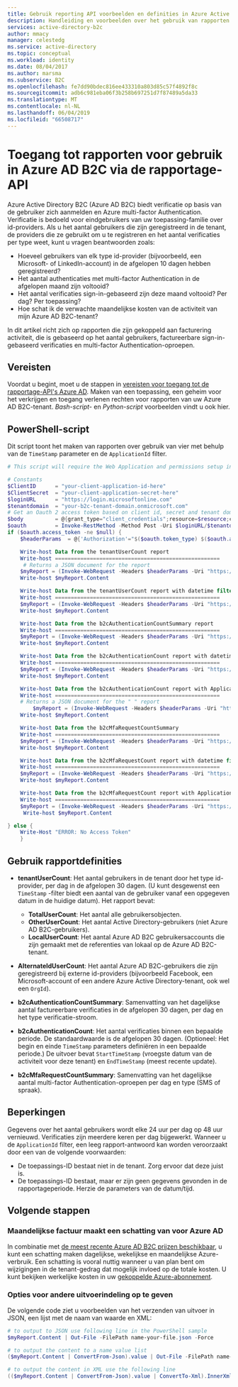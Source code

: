 ```yaml
---
title: Gebruik reporting API voorbeelden en definities in Azure Active Directory B2C | Microsoft Docs
description: Handleiding en voorbeelden over het gebruik van rapporten in Azure AD B2C-tenant gebruikers, verificaties en multi-factor Authentication-oproepen.
services: active-directory-b2c
author: mmacy
manager: celestedg
ms.service: active-directory
ms.topic: conceptual
ms.workload: identity
ms.date: 08/04/2017
ms.author: marsma
ms.subservice: B2C
ms.openlocfilehash: fe7dd90bdec816ee433310a803d85c57f4892f8c
ms.sourcegitcommit: adb6c981eba06f3b258b697251d7f87489a5da33
ms.translationtype: MT
ms.contentlocale: nl-NL
ms.lasthandoff: 06/04/2019
ms.locfileid: "66508717"
---
```

# <a name="accessing-usage-reports-in-azure-ad-b2c-via-the-reporting-api"></a>Toegang tot rapporten voor gebruik in Azure AD B2C via de rapportage-API

Azure Active Directory B2C (Azure AD B2C) biedt verificatie op basis van de gebruiker zich aanmelden en Azure multi-factor Authentication. Verificatie is bedoeld voor eindgebruikers van uw toepassing-familie over id-providers. Als u het aantal gebruikers die zijn geregistreerd in de tenant, de providers die ze gebruikt om u te registreren en het aantal verificaties per type weet, kunt u vragen beantwoorden zoals:
* Hoeveel gebruikers van elk type id-provider (bijvoorbeeld, een Microsoft- of LinkedIn-account) in de afgelopen 10 dagen hebben geregistreerd?
* Het aantal authenticaties met multi-factor Authentication in de afgelopen maand zijn voltooid?
* Het aantal verificaties sign-in-gebaseerd zijn deze maand voltooid? Per dag? Per toepassing?
* Hoe schat ik de verwachte maandelijkse kosten van de activiteit van mijn Azure AD B2C-tenant?

In dit artikel richt zich op rapporten die zijn gekoppeld aan facturering activiteit, die is gebaseerd op het aantal gebruikers, factureerbare sign-in-gebaseerd verificaties en multi-factor Authentication-oproepen.


## <a name="prerequisites"></a>Vereisten
Voordat u begint, moet u de stappen in [vereisten voor toegang tot de rapportage-API's Azure AD](https://azure.microsoft.com/documentation/articles/active-directory-reporting-api-getting-started/). Maken van een toepassing, een geheim voor het verkrijgen en toegang verlenen rechten voor rapporten van uw Azure AD B2C-tenant. *Bash-script-* en *Python-script* voorbeelden vindt u ook hier. 

## <a name="powershell-script"></a>PowerShell-script
Dit script toont het maken van rapporten over gebruik van vier met behulp van de `TimeStamp` parameter en de `ApplicationId` filter.

```powershell
# This script will require the Web Application and permissions setup in Azure Active Directory

# Constants
$ClientID      = "your-client-application-id-here"  
$ClientSecret  = "your-client-application-secret-here"
$loginURL      = "https://login.microsoftonline.com"
$tenantdomain  = "your-b2c-tenant-domain.onmicrosoft.com"  
# Get an Oauth 2 access token based on client id, secret and tenant domain
$body          = @{grant_type="client_credentials";resource=$resource;client_id=$ClientID;client_secret=$ClientSecret}
$oauth         = Invoke-RestMethod -Method Post -Uri $loginURL/$tenantdomain/oauth2/token?api-version=1.0 -Body $body
if ($oauth.access_token -ne $null) {
    $headerParams  = @{'Authorization'="$($oauth.token_type) $($oauth.access_token)"}

    Write-host Data from the tenantUserCount report
    Write-host ====================================================
     # Returns a JSON document for the report
    $myReport = (Invoke-WebRequest -Headers $headerParams -Uri "https://graph.windows.net/$tenantdomain/reports/tenantUserCount?api-version=beta")
    Write-host $myReport.Content

    Write-host Data from the tenantUserCount report with datetime filter
    Write-host ====================================================
    $myReport = (Invoke-WebRequest -Headers $headerParams -Uri "https://graph.windows.net/$tenantdomain/reports/tenantUserCount?%24filter=TimeStamp+gt+2016-10-15&api-version=beta")
    Write-host $myReport.Content

    Write-host Data from the b2cAuthenticationCountSummary report
    Write-host ====================================================
    $myReport = (Invoke-WebRequest -Headers $headerParams -Uri "https://graph.windows.net/$tenantdomain/reports/b2cAuthenticationCountSummary?api-version=beta")
    Write-host $myReport.Content

    Write-host Data from the b2cAuthenticationCount report with datetime filter
    Write-host ====================================================
    $myReport = (Invoke-WebRequest -Headers $headerParams -Uri "https://graph.windows.net/$tenantdomain/reports/b2cAuthenticationCount?%24filter=TimeStamp+gt+2016-09-20+and+TimeStamp+lt+2016-10-03&api-version=beta")
    Write-host $myReport.Content

    Write-host Data from the b2cAuthenticationCount report with ApplicationId filter
    Write-host ====================================================
    # Returns a JSON document for the " " report
        $myReport = (Invoke-WebRequest -Headers $headerParams -Uri "https://graph.windows.net/$tenantdomain/reports/b2cAuthenticationCount?%24filter=ApplicationId+eq+ada78934-a6da-4e69-b816-10de0d79db1d&api-version=beta")
    Write-host $myReport.Content

    Write-host Data from the b2cMfaRequestCountSummary
    Write-host ====================================================
    $myReport = (Invoke-WebRequest -Headers $headerParams -Uri "https://graph.windows.net/$tenantdomain/reports/b2cMfaRequestCountSummary?api-version=beta")
    Write-host $myReport.Content

    Write-host Data from the b2cMfaRequestCount report with datetime filter
    Write-host ====================================================
    $myReport = (Invoke-WebRequest -Headers $headerParams -Uri "https://graph.windows.net/$tenantdomain/reports/b2cMfaRequestCount?%24filter=TimeStamp+gt+2016-09-10+and+TimeStamp+lt+2016-10-04&api-version=beta")
    Write-host $myReport.Content

    Write-host Data from the b2cMfaRequestCount report with ApplicationId filter
    Write-host ====================================================
    $myReport = (Invoke-WebRequest -Headers $headerParams -Uri "https://graph.windows.net/$tenantdomain/reports/b2cMfaRequestCountSummary?%24filter=ApplicationId+eq+ada78934-a6da-4e69-b816-10de0d79db1d&api-version=beta")
     Write-host $myReport.Content

} else {
    Write-Host "ERROR: No Access Token"
    }
```


## <a name="usage-report-definitions"></a>Gebruik rapportdefinities
* **tenantUserCount**: Het aantal gebruikers in de tenant door het type id-provider, per dag in de afgelopen 30 dagen. (U kunt desgewenst een `TimeStamp` -filter biedt een aantal van de gebruiker vanaf een opgegeven datum in de huidige datum). Het rapport bevat:
  * **TotalUserCount**: Het aantal alle gebruikersobjecten.
  * **OtherUserCount**: Het aantal Active Directory-gebruikers (niet Azure AD B2C-gebruikers).
  * **LocalUserCount**: Het aantal Azure AD B2C gebruikersaccounts die zijn gemaakt met de referenties van lokaal op de Azure AD B2C-tenant.

* **AlternateIdUserCount**: Het aantal Azure AD B2C-gebruikers die zijn geregistreerd bij externe id-providers (bijvoorbeeld Facebook, een Microsoft-account of een andere Azure Active Directory-tenant, ook wel een `OrgId`).

* **b2cAuthenticationCountSummary**: Samenvatting van het dagelijkse aantal factureerbare verificaties in de afgelopen 30 dagen, per dag en het type verificatie-stroom.

* **b2cAuthenticationCount**: Het aantal verificaties binnen een bepaalde periode. De standaardwaarde is de afgelopen 30 dagen.  (Optioneel: Het begin en einde `TimeStamp` parameters definiëren in een bepaalde periode.) De uitvoer bevat `StartTimeStamp` (vroegste datum van de activiteit voor deze tenant) en `EndTimeStamp` (meest recente update).

* **b2cMfaRequestCountSummary**: Samenvatting van het dagelijkse aantal multi-factor Authentication-oproepen per dag en type (SMS of spraak).


## <a name="limitations"></a>Beperkingen
Gegevens over het aantal gebruikers wordt elke 24 uur per dag op 48 uur vernieuwd. Verificaties zijn meerdere keren per dag bijgewerkt. Wanneer u de `ApplicationId` filter, een leeg rapport-antwoord kan worden veroorzaakt door een van de volgende voorwaarden:
  * De toepassings-ID bestaat niet in de tenant. Zorg ervoor dat deze juist is.
  * De toepassings-ID bestaat, maar er zijn geen gegevens gevonden in de rapportageperiode. Herzie de parameters van de datum/tijd.


## <a name="next-steps"></a>Volgende stappen
### <a name="monthly-bill-estimates-for-azure-ad"></a>Maandelijkse factuur maakt een schatting van voor Azure AD
In combinatie met [de meest recente Azure AD B2C prijzen beschikbaar](https://azure.microsoft.com/pricing/details/active-directory-b2c/), u kunt een schatting maken dagelijkse, wekelijkse en maandelijkse Azure-verbruik.  Een schatting is vooral nuttig wanneer u van plan bent om wijzigingen in de tenant-gedrag dat mogelijk invloed op de totale kosten. U kunt bekijken werkelijke kosten in uw [gekoppelde Azure-abonnement](active-directory-b2c-how-to-enable-billing.md).

### <a name="options-for-other-output-formats"></a>Opties voor andere uitvoerindeling op te geven
De volgende code ziet u voorbeelden van het verzenden van uitvoer in JSON, een lijst met de naam van waarde en XML:
```powershell
# to output to JSON use following line in the PowerShell sample
$myReport.Content | Out-File -FilePath name-your-file.json -Force

# to output the content to a name value list
($myReport.Content | ConvertFrom-Json).value | Out-File -FilePath name-your-file.txt -Force

# to output the content in XML use the following line
(($myReport.Content | ConvertFrom-Json).value | ConvertTo-Xml).InnerXml | Out-File -FilePath name-your-file.xml -Force
```
